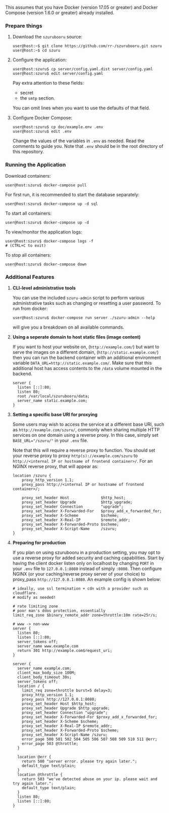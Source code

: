 This assumes that you have Docker (version 17.05 or greater)
and Docker Compose (version 1.6.0 or greater) already installed.

### Prepare things

1. Download the `szurubooru` source:

    ```console
    user@host:~$ git clone https://github.com/rr-/szurubooru.git szuru
    user@host:~$ cd szuru
    ```
2. Configure the application:

    ```console
    user@host:szuru$ cp server/config.yaml.dist server/config.yaml
    user@host:szuru$ edit server/config.yaml
    ```

    Pay extra attention to these fields:

    - secret
    - the `smtp` section.

    You can omit lines when you want to use the defaults of that field.

3. Configure Docker Compose:

    ```console
    user@host:szuru$ cp doc/example.env .env
    user@host:szuru$ edit .env
    ```

    Change the values of the variables in `.env` as needed.
    Read the comments to guide you. Note that `.env` should be in the root
    directory of this repository.

### Running the Application

Download containers:
```console
user@host:szuru$ docker-compose pull
```

For first run, it is recommended to start the database separately:
```console
user@host:szuru$ docker-compose up -d sql
```

To start all containers:
```console
user@host:szuru$ docker-compose up -d
```

To view/monitor the application logs:
```console
user@host:szuru$ docker-compose logs -f
# (CTRL+C to exit)
```

To stop all containers:
```console
user@host:szuru$ docker-compose down
```

### Additional Features

1. **CLI-level administrative tools**

    You can use the included `szuru-admin` script to perform various
    administrative tasks such as changing or resetting a user password. To
    run from docker:

    ```console
    user@host:szuru$ docker-compose run server ./szuru-admin --help
    ```

    will give you a breakdown on all available commands.

2. **Using a seperate domain to host static files (image content)**

    If you want to host your website on, (`http://example.com/`) but want
    to serve the images on a different domain, (`http://static.example.com/`)
    then you can run the backend container with an additional environment
    variable `DATA_URL=http://static.example.com/`. Make sure that this
    additional host has access contents to the `/data` volume mounted in the
    backend.

    ```nginx
    server {
      listen [::]:80;
      listen 80;
      root /var/local/szurubooru/data;
      server_name static.example.com;
    }
    ```

3. **Setting a specific base URI for proxying**

    Some users may wish to access the service at a different base URI, such
    as `http://example.com/szuru/`, commonly when sharing multiple HTTP
    services on one domain using a reverse proxy. In this case, simply set
    `BASE_URL="/szuru/"` in your `.env` file.

    Note that this will require a reverse proxy to function. You should set
    your reverse proxy to proxy `http(s)://example.com/szuru` to
    `http://<internal IP or hostname of frontend container>/`. For an NGINX
    reverse proxy, that will appear as:

    ```nginx
    location /szuru {
        proxy_http_version 1.1;
        proxy_pass http://<internal IP or hostname of frontend container>/;

        proxy_set_header Host              $http_host;
        proxy_set_header Upgrade           $http_upgrade;
        proxy_set_header Connection        "upgrade";
        proxy_set_header X-Forwarded-For   $proxy_add_x_forwarded_for;
        proxy_set_header X-Scheme          $scheme;
        proxy_set_header X-Real-IP         $remote_addr;
        proxy_set_header X-Forwarded-Proto $scheme;
        proxy_set_header X-Script-Name     /szuru;
    }
    ```

4. **Preparing for production**

    If you plan on using szurubooru in a production setting, you may opt to
    use a reverse proxy for added security and caching capabilities. Start
    by having the client docker listen only on localhost by changing `PORT`
    in your `.env` file to `127.0.0.1:8080` instead of simply `:8080`. Then
    configure NGINX (or your caching/reverse proxy server of your choice)
    to proxy_pass `http://127.0.0.1:8080`. An example config is shown below:

    ```nginx
    # ideally, use ssl termination + cdn with a provider such as cloudflare.
    # modify as needed!

    # rate limiting zone
    # poor man's ddos protection, essentially
    limit_req_zone $binary_remote_addr zone=throttle:10m rate=25r/s;

    # www -> non-www
    server {
      listen 80;
      listen [::]:80;
      server_tokens off;
      server_name www.example.com
      return 301 http://example.com$request_uri;
    }

    server {
      server_name example.com;
      client_max_body_size 100M;
      client_body_timeout 30s;
      server_tokens off;
      location / {
        limit_req zone=throttle burst=5 delay=3;
        proxy_http_version 1.1;
        proxy_pass http://127.0.0.1:8080;
        proxy_set_header Host $http_host;
        proxy_set_header Upgrade $http_upgrade;
        proxy_set_header Connection "upgrade";
        proxy_set_header X-Forwarded-For $proxy_add_x_forwarded_for;
        proxy_set_header X-Scheme $scheme;
        proxy_set_header X-Real-IP $remote_addr;
        proxy_set_header X-Forwarded-Proto $scheme;
        proxy_set_header X-Script-Name /szuru;
        error_page 500 501 502 504 505 506 507 508 509 510 511 @err;
        error_page 503 @throttle;
      }

      location @err {
        return 500 "server error. please try again later.";
        default_type text/plain;
      }
      location @throttle {
        return 503 "we've detected abuse on your ip. please wait and try again later.";
        default_type text/plain;
      }
      listen 80;
      listen [::]:80;
    }
    ```
